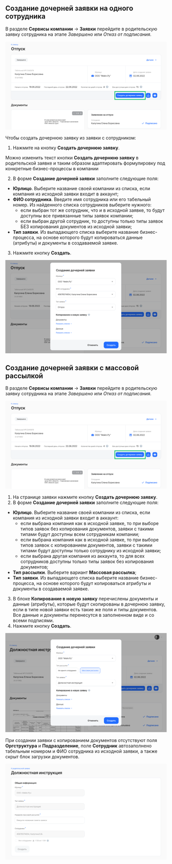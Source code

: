 ## **Создание дочерней заявки на одного сотрудника**

В разделе **Сервисы компании** → **Заявки** перейдите в родительскую заявку сотрудника на этапе *Завершено* или *Отказ от подписания*.

![](./assets/event_employee_1.png)

Чтобы создать дочернюю заявку из заявки с сотрудником:

1. Нажмите на кнопку **Создать дочернюю заявку**.

<info>

Можно изменить текст кнопки **Создать дочернюю заявку** в родительской заявке и таким образом адаптировать формулировку под конкретные бизнес-процессы в компании

</info>

2. В форме **Создание дочерней заявки** заполните следующие поля:  
* **Юрлицо**. Выберите название своей компании из списка, если компания из исходной заявки входит в аккаунт; 
* **ФИО сотрудника**. Введите имя сотрудника или его табельный номер. Из найденного списка сотрудников выберите нужного:  
  * если выбран тот же сотрудник, что и в исходной заявке, то будут доступны все привязанные типы заявок компании; 
  * если выбран другой сотрудник, то доступны только типы заявок БЕЗ копирования документов из исходной заявки;  
* **Тип заявки**. Из выпадающего списка выберите название бизнес-процесса, на основе которого будут копироваться данные (атрибуты) и документы в создаваемой заявке.   
3. Нажмите кнопку **Создать**.

![](./assets/event_employee_2.png)

## **Создание дочерней заявки с массовой рассылкой** 

В разделе **Сервисы компании** → **Заявки** перейдите в родительскую заявку сотрудника на этапе *Завершено* или *Отказ от подписания*.

![](./assets/event_employee_3.png)

1. На странице заявки нажмите кнопку **Создать дочернюю заявку**.  
2. В форме **Создание дочерней заявки** заполните следующие поля:  
* **Юрлицо**. Выберите название своей компании из списка, если компания из исходной заявки входит в аккаунт:   
  * если выбрана компания как в исходной заявке, то при выборе типов заявок без копирования документов, заявки с такими типами будут доступны всем сотрудникам компании; 
  * если выбрана компания как в исходной заявке, то при выборе типов заявок с копированием документов, заявки с такими типами будут доступны только сотруднику из исходной заявки;  
  * если выбрана другая компания из аккаунта, то для всех сотрудников доступны только типы заявок без копирования документов;  
* **Тип рассылки**. Выберите вариант **Массовая рассылка**;  
* **Тип заявки**. Из выпадающего списка выберите название бизнес-процесса, на основе которого будут копироваться атрибуты и документы в создаваемой заявке.   
3. В блоке **Копирование в новую заявку** перечислены документы и данные (атрибуты), которые будут скопированы в дочернюю заявку, если в типе новой заявки есть такие же поля и типы документов. Все данные и документы перенесутся в заполненном виде и со всеми подписями.  
4. Нажмите кнопку **Создать**.

![](./assets/event_employee_4.png)

При создании заявки с копированием документов отсутствуют поля **Оргструктура** и **Подразделение**, поле **Сотрудник** автозаполнено табельным номером и ФИО сотрудника из исходной заявки, а также скрыт блок загрузки документов.

![](./assets/event_employee_5.png)